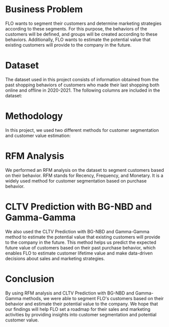 # Business Problem
FLO wants to segment their customers and determine marketing strategies according to these segments. For this purpose, the behaviors of the customers will be defined, and groups will be created according to these behaviors. Additionally, FLO wants to estimate the potential value that existing customers will provide to the company in the future.

# Dataset
The dataset used in this project consists of information obtained from the past shopping behaviors of customers who made their last shopping both online and offline in 2020-2021. The following columns are included in the dataset:

# Methodology
In this project, we used two different methods for customer segmentation and customer value estimation:

# RFM Analysis
We performed an RFM analysis on the dataset to segment customers based on their behavior. RFM stands for Recency, Frequency, and Monetary. It is a widely used method for customer segmentation based on purchase behavior.

# CLTV Prediction with BG-NBD and Gamma-Gamma
We also used the CLTV Prediction with BG-NBD and Gamma-Gamma method to estimate the potential value that existing customers will provide to the company in the future. This method helps us predict the expected future value of customers based on their past purchase behavior, which enables FLO to estimate customer lifetime value and make data-driven decisions about sales and marketing strategies.

# Conclusion
By using RFM analysis and CLTV Prediction with BG-NBD and Gamma-Gamma methods, we were able to segment FLO's customers based on their behavior and estimate their potential value to the company. We hope that our findings will help FLO set a roadmap for their sales and marketing activities by providing insights into customer segmentation and potential customer value.
